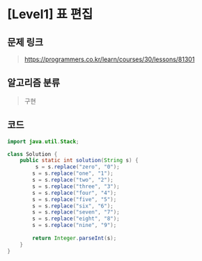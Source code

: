 # [Level1]  표 편집
## 문제 링크
> https://programmers.co.kr/learn/courses/30/lessons/81301
## 알고리즘 분류
> 구현

## 코드
```java
import java.util.Stack;

class Solution {
    public static int solution(String s) {
         s = s.replace("zero", "0");
        s = s.replace("one", "1");
        s = s.replace("two", "2");
        s = s.replace("three", "3");
        s = s.replace("four", "4");
        s = s.replace("five", "5");
        s = s.replace("six", "6");
        s = s.replace("seven", "7");
        s = s.replace("eight", "8");
        s = s.replace("nine", "9");
        
        return Integer.parseInt(s);
    }
}
```
